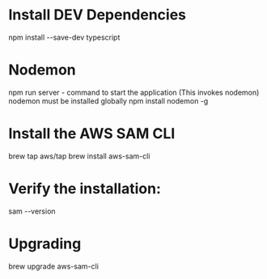 Install DEV Dependencies
========================
npm install --save-dev typescript

Nodemon
=======
npm run server - command to start the application (This invokes nodemon)
nodemon must be installed globally
npm install nodemon -g

Install the AWS SAM CLI
=======================
brew tap aws/tap
brew install aws-sam-cli

Verify the installation:
========================
sam --version

Upgrading
=========
brew upgrade aws-sam-cli
